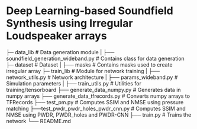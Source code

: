 # Deep Learning-based Soundfield Synthesis using Irregular Loudspeaker arrays
├─ data_lib                               # Data generation module
|  ├── soundfield_generation_wideband.py  # Contains class for data generation
├─ dataset                                # Dataset
|  ├── masks                              # Contains masks used to create irregular array
├─ train_lib                              # Module for network training
|  ├── network_utils.py                   # Network architecture
|  ├── params_wideband.py                 # Simulation parameters
|  ├── train_utils.py                     # Utilities for training/tensorboard
├── generate_data_numpy.py                # Generates data in numpy arrays
├── generate_data_tfrecords.py            # Converts numpy arrays to TFRecords
├── test_pm.py                            # Computes SSIM and NMSE using pressure matching
├──test_pwdr_pwdr_holes_pwdr_cnn.py       # Computes SSIM and NMSE using PWDR, PWDR_holes and PWDR-CNN
├── train.py                              # Trains the network
└── README.md

